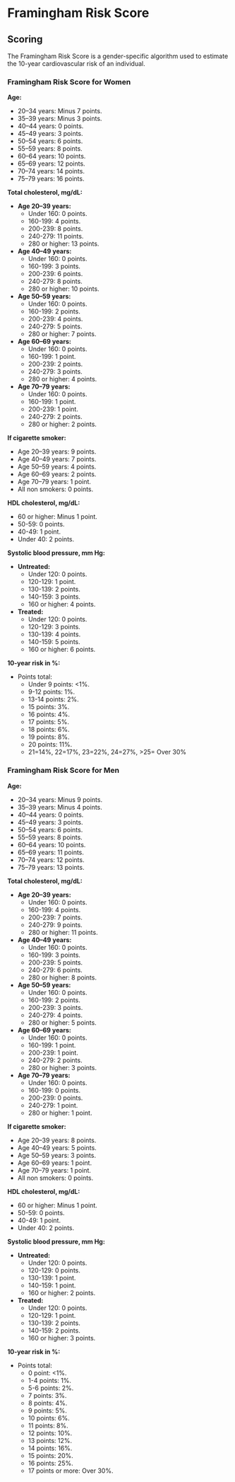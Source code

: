 Framingham Risk Score
===
## Scoring
The Framingham Risk Score is a gender-specific algorithm used to estimate the 10-year cardiovascular risk of an individual.
### Framingham Risk Score for Women
**Age:**
* 20–34 years: Minus 7 points.
* 35–39 years: Minus 3 points.
* 40–44 years: 0 points.
* 45–49 years: 3 points.
* 50–54 years: 6 points.
* 55–59 years: 8 points.
* 60–64 years: 10 points.
* 65–69 years: 12 points.
* 70–74 years: 14 points.
* 75–79 years: 16 points.

**Total cholesterol, mg/dL:**
* **Age 20–39 years:**
    * Under 160: 0 points.
    * 160-199: 4 points.
    * 200-239: 8 points.
    * 240-279: 11 points.
    * 280 or higher: 13 points.
* **Age 40–49 years:**
    * Under 160: 0 points.
    * 160-199: 3 points.
    * 200-239: 6 points.
    * 240-279: 8 points.
    * 280 or higher: 10 points.
* **Age 50–59 years:**
    * Under 160: 0 points.
    * 160-199: 2 points.
    * 200-239: 4 points.
    * 240-279: 5 points.
    * 280 or higher: 7 points.
* **Age 60–69 years:**
    * Under 160: 0 points.
    * 160-199: 1 point.
    * 200-239: 2 points.
    * 240-279: 3 points.
    * 280 or higher: 4 points.
* **Age 70–79 years:**
    * Under 160: 0 points.
    * 160-199: 1 point.
    * 200-239: 1 point.
    * 240-279: 2 points.
    * 280 or higher: 2 points.

**If cigarette smoker:**
* Age 20–39 years: 9 points.
* Age 40–49 years: 7 points.
* Age 50–59 years: 4 points.
* Age 60–69 years: 2 points.
* Age 70–79 years: 1 point.
* All non smokers: 0 points.

**HDL cholesterol, mg/dL:**
* 60 or higher: Minus 1 point.
* 50-59: 0 points.
* 40-49: 1 point.
* Under 40: 2 points.

**Systolic blood pressure, mm Hg:**
* **Untreated:**
    * Under 120: 0 points.
    * 120-129: 1 point.
    * 130-139: 2 points.
    * 140-159: 3 points.
    * 160 or higher: 4 points.
* **Treated:**
    * Under 120: 0 points.
    * 120-129: 3 points.
    * 130-139: 4 points.
    * 140-159: 5 points.
    * 160 or higher: 6 points.

**10-year risk in %:**
* Points total:
    * Under 9 points: <1%.
    * 9-12 points: 1%.
    * 13-14 points: 2%.
    * 15 points: 3%.
    * 16 points: 4%.
    * 17 points: 5%.
    * 18 points: 6%.
    * 19 points: 8%.
    * 20 points: 11%.
    * 21=14%, 22=17%, 23=22%, 24=27%, >25= Over 30%

### Framingham Risk Score for Men
**Age:**
* 20–34 years: Minus 9 points.
* 35–39 years: Minus 4 points.
* 40–44 years: 0 points.
* 45–49 years: 3 points.
* 50–54 years: 6 points.
* 55–59 years: 8 points.
* 60–64 years: 10 points.
* 65–69 years: 11 points.
* 70–74 years: 12 points.
* 75–79 years: 13 points.

**Total cholesterol, mg/dL:**
* **Age 20–39 years:**
    * Under 160: 0 points.
    * 160-199: 4 points.
    * 200-239: 7 points.
    * 240-279: 9 points.
    * 280 or higher: 11 points.
* **Age 40–49 years:**
    * Under 160: 0 points.
    * 160-199: 3 points.
    * 200-239: 5 points.
    * 240-279: 6 points.
    * 280 or higher: 8 points.
* **Age 50–59 years:**
    * Under 160: 0 points.
    * 160-199: 2 points.
    * 200-239: 3 points.
    * 240-279: 4 points.
    * 280 or higher: 5 points.
* **Age 60–69 years:**
    * Under 160: 0 points.
    * 160-199: 1 point.
    * 200-239: 1 point.
    * 240-279: 2 points.
    * 280 or higher: 3 points.
* **Age 70–79 years:**
    * Under 160: 0 points.
    * 160-199: 0 points.
    * 200-239: 0 points.
    * 240-279: 1 point.
    * 280 or higher: 1 point.

**If cigarette smoker:**
* Age 20–39 years: 8 points.
* Age 40–49 years: 5 points.
* Age 50–59 years: 3 points.
* Age 60–69 years: 1 point.
* Age 70–79 years: 1 point.
* All non smokers: 0 points.

**HDL cholesterol, mg/dL:**
* 60 or higher: Minus 1 point.
* 50-59: 0 points.
* 40-49: 1 point.
* Under 40: 2 points.

**Systolic blood pressure, mm Hg:**
* **Untreated:**
    * Under 120: 0 points.
    * 120-129: 0 points.
    * 130-139: 1 point.
    * 140-159: 1 point.
    * 160 or higher: 2 points.
* **Treated:**
    * Under 120: 0 points.
    * 120-129: 1 point.
    * 130-139: 2 points.
    * 140-159: 2 points.
    * 160 or higher: 3 points.

**10-year risk in %:**
* Points total:
    * 0 point: <1%.
    * 1-4 points: 1%.
    * 5-6 points: 2%.
    * 7 points: 3%.
    * 8 points: 4%.
    * 9 points: 5%.
    * 10 points: 6%.
    * 11 points: 8%.
    * 12 points: 10%.
    * 13 points: 12%.
    * 14 points: 16%.
    * 15 points: 20%.
    * 16 points: 25%.
    * 17 points or more: Over 30%.
